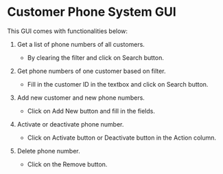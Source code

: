 # Customer Phone System GUI

This GUI comes with functionalities below:

1. Get a list of phone numbers of all customers.

   - By clearing the filter and click on Search button.

2. Get phone numbers of one customer based on filter.

   - Fill in the customer ID in the textbox and click on Search button.

3. Add new customer and new phone numbers.

   - Click on Add New button and fill in the fields.

4. Activate or deactivate phone number.

   - Click on Activate button or Deactivate button in the Action column.

5. Delete phone number.
   - Click on the Remove button.
